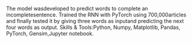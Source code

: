 The model wasdeveloped to predict words to complete an incompletesentence. Trained the RNN with PyTorch using 700,000articles and finally tested it by giving three words as inputand predicting the next four words as output. Skills & Tools:Python, Numpy, Matplotlib, Pandas, PyTorch, Gensim,Jupyter notebook.
